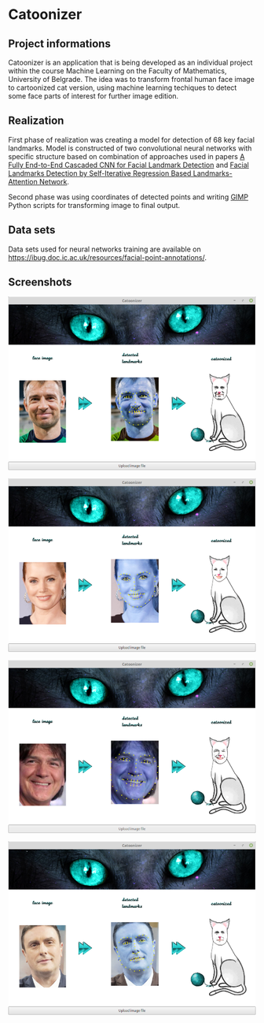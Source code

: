 # Catoonizer

## Project informations

Catoonizer is an application that is being developed as an individual project within the course Machine Learning on the Faculty of Mathematics, University of Belgrade. The idea was to transform frontal human face image to cartoonized cat version, using machine learning techiques to detect some face parts of interest for further image edition.

## Realization

First phase of realization was creating a model for detection of 68 key facial landmarks. Model is constructed of two convolutional neural networks with specific structure based on combination of approaches used in papers [A Fully End-to-End Cascaded CNN for Facial Landmark Detection](http://vipl.ict.ac.cn/uploadfile/upload/2017122111490412.pdf) and [Facial Landmarks Detection by Self-Iterative Regression Based Landmarks-Attention Network](https://arxiv.org/abs/1803.06598). 

Second phase was using coordinates of detected points and writing [GIMP](https://www.gimp.org/) Python scripts for transforming image to final output.

## Data sets

Data sets used for neural networks training are available on https://ibug.doc.ic.ac.uk/resources/facial-point-annotations/.

## Screenshots

![Screenshot](catoonizer_app/screenshots/screenshot_1.png)


![Screenshot](catoonizer_app/screenshots/screenshot_2.png)


![Screenshot](catoonizer_app/screenshots/screenshot_3.png)


![Screenshot](catoonizer_app/screenshots/screenshot_4.png)
